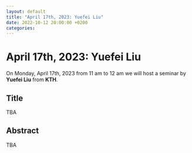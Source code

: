 ```yaml
---
layout: default
title: "April 17th, 2023: Yuefei Liu"
date: 2022-10-12 20:00:00 +0200
categories:
---
```


# April 17th, 2023: Yuefei Liu

On Monday, April 17th, 2023 from 11 am to 12 am we will host a seminar by **Yuefei Liu** from **KTH**. 

## Title

TBA

## Abstract 

TBA




